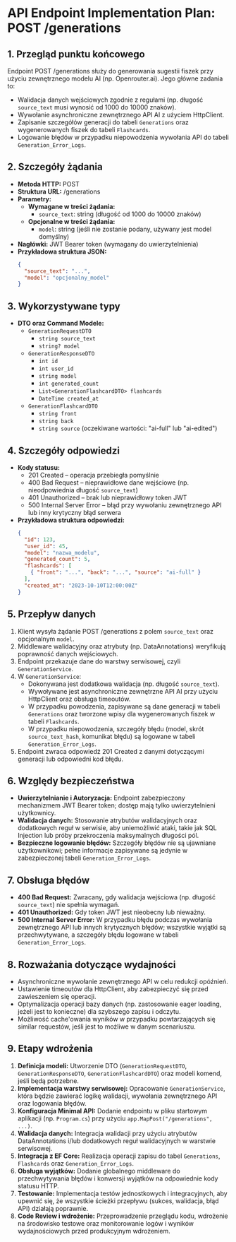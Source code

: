 # API Endpoint Implementation Plan: POST /generations

## 1. Przegląd punktu końcowego
Endpoint POST /generations służy do generowania sugestii fiszek przy użyciu zewnętrznego modelu AI (np. Openrouter.ai). Jego główne zadania to:
- Walidacja danych wejściowych zgodnie z regułami (np. długość `source_text` musi wynosić od 1000 do 10000 znaków).
- Wywołanie asynchroniczne zewnętrznego API AI z użyciem HttpClient.
- Zapisanie szczegółów generacji do tabeli `Generations` oraz wygenerowanych fiszek do tabeli `Flashcards`.
- Logowanie błędów w przypadku niepowodzenia wywołania API do tabeli `Generation_Error_Logs`.

## 2. Szczegóły żądania
- **Metoda HTTP:** POST
- **Struktura URL:** /generations
- **Parametry:**
  - **Wymagane w treści żądania:**
    - `source_text`: string (długość od 1000 do 10000 znaków)
  - **Opcjonalne w treści żądania:**
    - `model`: string (jeśli nie zostanie podany, używany jest model domyślny)
- **Nagłówki:** JWT Bearer token (wymagany do uwierzytelnienia)
- **Przykładowa struktura JSON:**
  ```json
  {
    "source_text": "...",
    "model": "opcjonalny_model"
  }
  ```

## 3. Wykorzystywane typy
- **DTO oraz Command Modele:**
  - `GenerationRequestDTO`
    - `string source_text`
    - `string? model`
  - `GenerationResponseDTO`
    - `int id`
    - `int user_id`
    - `string model`
    - `int generated_count`
    - `List<GenerationFlashcardDTO> flashcards`
    - `DateTime created_at`
  - `GenerationFlashcardDTO`
    - `string front`
    - `string back`
    - `string source` (oczekiwane wartości: "ai-full" lub "ai-edited")

## 4. Szczegóły odpowiedzi
- **Kody statusu:** 
  - 201 Created – operacja przebiegła pomyślnie
  - 400 Bad Request – nieprawidłowe dane wejściowe (np. nieodpowiednia długość `source_text`)
  - 401 Unauthorized – brak lub nieprawidłowy token JWT
  - 500 Internal Server Error – błąd przy wywołaniu zewnętrznego API lub inny krytyczny błąd serwera
- **Przykładowa struktura odpowiedzi:**
  ```json
  {
    "id": 123,
    "user_id": 45,
    "model": "nazwa_modelu",
    "generated_count": 5,
    "flashcards": [
      { "front": "...", "back": "...", "source": "ai-full" }
    ],
    "created_at": "2023-10-10T12:00:00Z"
  }
  ```

## 5. Przepływ danych
1. Klient wysyła żądanie POST /generations z polem `source_text` oraz opcjonalnym `model`.
2. Middleware walidacyjny oraz atrybuty (np. DataAnnotations) weryfikują poprawność danych wejściowych.
3. Endpoint przekazuje dane do warstwy serwisowej, czyli `GenerationService`.
4. W `GenerationService`:
   - Dokonywana jest dodatkowa walidacja (np. długość `source_text`).
   - Wywoływane jest asynchroniczne zewnętrzne API AI przy użyciu HttpClient oraz obsługa timeoutów.
   - W przypadku powodzenia, zapisywane są dane generacji w tabeli `Generations` oraz tworzone wpisy dla wygenerowanych fiszek w tabeli `Flashcards`.
   - W przypadku niepowodzenia, szczegóły błędu (model, skrót `source_text_hash`, komunikat błędu) są logowane w tabeli `Generation_Error_Logs`.
5. Endpoint zwraca odpowiedź 201 Created z danymi dotyczącymi generacji lub odpowiedni kod błędu.

## 6. Względy bezpieczeństwa
- **Uwierzytelnianie i Autoryzacja:** Endpoint zabezpieczony mechanizmem JWT Bearer token; dostęp mają tylko uwierzytelnieni użytkownicy.
- **Walidacja danych:** Stosowanie atrybutów walidacyjnych oraz dodatkowych reguł w serwisie, aby uniemożliwić ataki, takie jak SQL Injection lub próby przekroczenia maksymalnych długości pól.
- **Bezpieczne logowanie błędów:** Szczegóły błędów nie są ujawniane użytkownikowi; pełne informacje zapisywane są jedynie w zabezpieczonej tabeli `Generation_Error_Logs`.

## 7. Obsługa błędów
- **400 Bad Request:** Zwracany, gdy walidacja wejściowa (np. długość `source_text`) nie spełnia wymagań.
- **401 Unauthorized:** Gdy token JWT jest nieobecny lub nieważny.
- **500 Internal Server Error:** W przypadku błędu podczas wywołania zewnętrznego API lub innych krytycznych błędów; wszystkie wyjątki są przechwytywane, a szczegóły błędu logowane w tabeli `Generation_Error_Logs`.

## 8. Rozważania dotyczące wydajności
- Asynchroniczne wywołanie zewnętrznego API w celu redukcji opóźnień.
- Ustawienie timeoutów dla HttpClient, aby zabezpieczyć się przed zawieszeniem się operacji.
- Optymalizacja operacji bazy danych (np. zastosowanie eager loading, jeżeli jest to konieczne) dla szybszego zapisu i odczytu.
- Możliwość cache'owania wyników w przypadku powtarzających się similar requestów, jeśli jest to możliwe w danym scenariuszu.

## 9. Etapy wdrożenia
1. **Definicja modeli:** Utworzenie DTO (`GenerationRequestDTO`, `GenerationResponseDTO`, `GenerationFlashcardDTO`) oraz modeli komend, jeśli będą potrzebne.
2. **Implementacja warstwy serwisowej:** Opracowanie `GenerationService`, która będzie zawierać logikę walidacji, wywołania zewnętrznego API oraz logowania błędów.
3. **Konfiguracja Minimal API:** Dodanie endpointu w pliku startowym aplikacji (np. `Program.cs`) przy użyciu `app.MapPost("/generations", ...)`.
4. **Walidacja danych:** Integracja walidacji przy użyciu atrybutów DataAnnotations i/lub dodatkowych reguł walidacyjnych w warstwie serwisowej.
5. **Integracja z EF Core:** Realizacja operacji zapisu do tabel `Generations`, `Flashcards` oraz `Generation_Error_Logs`.
6. **Obsługa wyjątków:** Dodanie globalnego middleware do przechwytywania błędów i konwersji wyjątków na odpowiednie kody statusu HTTP.
7. **Testowanie:** Implementacja testów jednostkowych i integracyjnych, aby upewnić się, że wszystkie ścieżki przepływu (sukces, walidacja, błąd API) działają poprawnie.
8. **Code Review i wdrożenie:** Przeprowadzenie przeglądu kodu, wdrożenie na środowisko testowe oraz monitorowanie logów i wyników wydajnościowych przed produkcyjnym wdrożeniem. 